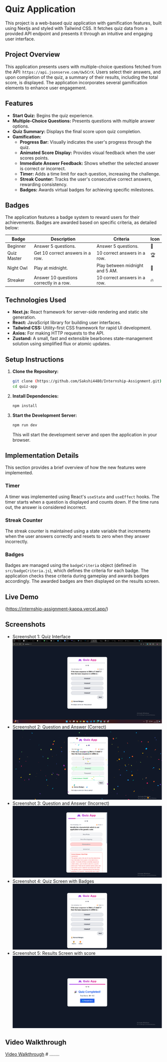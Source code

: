 # Quiz Application

This project is a web-based quiz application with gamification features, built using Nextjs and styled with Tailwind CSS. It fetches quiz data from a provided API endpoint and presents it through an intuitive and engaging user interface.

## Project Overview

This application presents users with multiple-choice questions fetched from the API: `https://api.jsonserve.com/Uw5CrX`. Users select their answers, and upon completion of the quiz, a summary of their results, including the total score, is displayed. The application incorporates several gamification elements to enhance user engagement.

## Features

- **Start Quiz:** Begins the quiz experience.
- **Multiple-Choice Questions:** Presents questions with multiple answer options.
- **Quiz Summary:** Displays the final score upon quiz completion.
- **Gamification:**
  - **Progress Bar:** Visually indicates the user's progress through the quiz.
  - **Animated Score Display:** Provides visual feedback when the user scores points.
  - **Immediate Answer Feedback:** Shows whether the selected answer is correct or incorrect.
  - **Timer:** Adds a time limit for each question, increasing the challenge.
  - **Streak Counter:** Tracks the user's consecutive correct answers, rewarding consistency.
  - **Badges:** Awards virtual badges for achieving specific milestones.

## Badges

The application features a badge system to reward users for their achievements. Badges are awarded based on specific criteria, as detailed below:

| Badge       | Description                             | Criteria                        | Icon |
| ----------- | --------------------------------------- | ------------------------------- | ---- |
| Beginner    | Answer 5 questions.                     | Answer 5 questions.             | 🏅   |
| Quiz Master | Get 10 correct answers in a row.        | 10 correct answers in a row.    | 🏆   |
| Night Owl   | Play at midnight.                       | Play between midnight and 5 AM. | 🌙   |
| Streaker    | Answer 10 questions correctly in a row. | 10 correct answers in a row.    | 🔥   |

## Technologies Used

- **Next.js:** React framework for server-side rendering and static site generation.
- **React:** JavaScript library for building user interfaces.
- **Tailwind CSS:** Utility-first CSS framework for rapid UI development.
- **Axios:** For making HTTP requests to the API.
- **Zustand:** A small, fast and extensible bearbones state-management solution using simplified flux or atomic updates.

## Setup Instructions

1.  **Clone the Repository:**

    ```bash
    git clone (https://github.com/Sakshi4480/Internship-Assignment.git)
    cd quiz-app
    ```

2.  **Install Dependencies:**

    ```bash
    npm install
    ```

3.  **Start the Development Server:**

    ```bash
    npm run dev
    ```

    This will start the development server and open the application in your browser.

## Implementation Details

This section provides a brief overview of how the new features were implemented.

### Timer

A timer was implemented using React's `useState` and `useEffect` hooks. The timer starts when a question is displayed and counts down. If the time runs out, the answer is considered incorrect.

### Streak Counter

The streak counter is maintained using a state variable that increments when the user answers correctly and resets to zero when they answer incorrectly.

### Badges

Badges are managed using the `badgeCriteria` object (defined in `src/badgeCriteria.js`), which defines the criteria for each badge. The application checks these criteria during gameplay and awards badges accordingly. The awarded badges are then displayed on the results screen.

## Live Demo

(https://internship-assignment-kappa.vercel.app/)

## Screenshots

- Screenshot 1: Quiz Interface
  ![Quiz Interface](screenshots/quiz.png)
- Screenshot 2: Question and Answer (Correct)
  ![Question and Answer (Correct)](screenshots/correct.png)
- Screenshot 3: Question and Answer (Incorrect)
  ![Question and Answer (Incorrect)](screenshots/incorrect.png)
- Screenshot 4: Quiz Screen with Badges
  ![Quiz Screen with Badges](screenshots/badge.png)
- Screenshot 5: Results Screen with score
  ![Results Screen with Badges](screenshots/result.png)

## Video Walkthrough

<a href="https://drive.google.com/file/d/1xzcv5XOBm_cGyZDk-vdHTl0-JIw-an3a/view?usp=sharing" target="_blank">Video Walkthrough</a>
#   . . . . . . . . 
 
 
